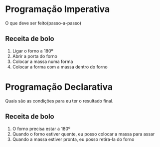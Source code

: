 # Programação Imperativa

O que deve ser feito(passo-a-passo)

## Receita de bolo

1. Ligar o forno a 180º
2. Abrir a porta do forno
3. Colocar a massa numa forma
4. Colocar a forma com a massa dentro do forno




# Programação Declarativa

Quais são as condições para eu ter o resultado final.

## Receita de bolo

1. O forno precisa estar a 180º
2. Quando o forno estiver quente, eu posso colocar a massa para assar
3. Quando a massa estiver pronta, eu posso retira-la do forno
